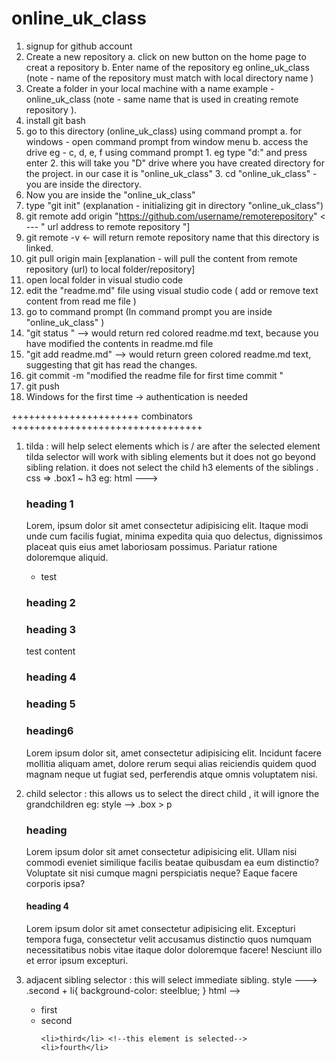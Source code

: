 # online_uk_class

1. signup for github account 
2. Create a new repository 
    a.  click on new button on the home page to creat a repository
    b.  Enter name of the repository eg online_uk_class (note - name of the repository must match with local directory name )
3.  Create a folder in your local machine with a name example -  online_uk_class (note - same name that is used in creating remote repository ).
4.  install git bash 
5.  go to this directory (online_uk_class) using command prompt
    a.  for windows - open command prompt from window menu 
    b.  access the drive eg - c, d, e, f using command prompt 
        1.  eg type "d:" and press enter 
        2.  this will take you "D" drive where you have created directory for the project. in our case it is "online_uk_class"
        3.  cd "online_uk_class"  - you are inside the directory.
6.  Now you are inside the "online_uk_class"
7.  type "git init" (explanation - initializing git in directory "online_uk_class")
8.  git remote add origin "https://github.com/username/remoterepository" < --- " url address to remote repository "]
9.  git remote -v  <- will return remote repository name that this directory is linked.
10. git pull origin main [explanation - will pull the content from remote repository (url) to local folder/repository]
11. open local folder in visual studio code 
12. edit the "readme.md" file using visual studio code ( add or remove text content from read me file )
13. go to command prompt (In command prompt you are inside "online_uk_class" )
14. "git status " --> would return red colored readme.md text, because you have modified the contents in readme.md file
15. "git add readme.md" --> would return green colored readme.md text, suggesting that git has read the changes.
16. git commit -m "modified the readme file for first time commit "
17. git push 
18. Windows for the first time -> authentication is needed


++++++++++++++++++++++ combinators +++++++++++++++++++++++++++++++++

1. tilda : will help select elements which is / are after the selected element 
           tilda selector will work with sibling elements but it does not go beyond sibling relation.
           it does not select the child h3 elements of the siblings .
    css => .box1 ~ h3
    eg: html ---> 
    <h3>heading 1 </h3>
    <div class="box1">
        <p>Lorem, ipsum dolor sit amet consectetur adipisicing elit. Itaque modi unde cum facilis fugiat, minima expedita quia quo delectus, dignissimos placeat quis eius amet laboriosam possimus. Pariatur ratione doloremque aliquid.</p>
        <ul>
            <li>test</li>
        </ul>
    </div>
    <h3>heading 2 </h3>
    <h3>heading 3 </h3>
    <p> test content </p>
    <h3>heading 4 </h3>
    <h3>heading 5 </h3>
    <div class="box2">
        <h3>heading6</h3> <!-- this element is child of box2. box2 is a siblling for box1 element.  -->
        <p>Lorem ipsum dolor sit, amet consectetur adipisicing elit. Incidunt facere mollitia aliquam amet, dolore rerum sequi alias reiciendis quidem quod magnam neque ut fugiat sed, perferendis atque omnis voluptatem nisi.</p>
    </div>

2.  child selector :
    this allows us to select the direct child , it will ignore the grandchildren
    eg: 
     style --> .box > p
     <div class="box">
        <div>
            <h3>heading</h3> 
            <!--paragraph element is ignored-->
            <p>Lorem ipsum dolor sit amet consectetur adipisicing elit. Ullam nisi commodi eveniet similique facilis beatae quibusdam ea eum distinctio? Voluptate sit nisi cumque magni perspiciatis neque? Eaque facere corporis ipsa?</p>
        </div>
    </div>
    <div class="box">
        <h4>heading 4</h4>
        <!--paragraph element is selected-->
        <p>Lorem ipsum dolor sit amet consectetur adipisicing elit. Excepturi tempora fuga, consectetur velit accusamus distinctio quos numquam necessitatibus nobis vitae itaque dolor doloremque facere! Nesciunt illo et error ipsum excepturi.</p>
    </div>
3.  adjacent sibling selector : 
    this will select immediate sibling.
    style ---> 
        .second + li{
            background-color: steelblue;
        }
    html -->
    <ul>
        <li>first </li>
        <li class="second">second</li>
        
        <li>third</li> <!--this element is selected-->
        <li>fourth</li>
    </ul>